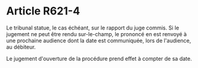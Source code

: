 # Article R621-4

Le tribunal statue, le cas échéant, sur le rapport du juge commis. Si le jugement ne peut être rendu sur-le-champ, le prononcé en est renvoyé à une prochaine audience dont la date est communiquée, lors de l'audience, au débiteur.

Le jugement d'ouverture de la procédure prend effet à compter de sa date.
